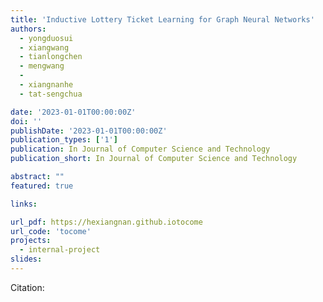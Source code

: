 ```yaml
---
title: 'Inductive Lottery Ticket Learning for Graph Neural Networks'
authors:
  - yongduosui
  - xiangwang
  - tianlongchen
  - mengwang
  - 
  - xiangnanhe
  - tat-sengchua

date: '2023-01-01T00:00:00Z'
doi: ''
publishDate: '2023-01-01T00:00:00Z'
publication_types: ['1']
publication: In Journal of Computer Science and Technology 
publication_short: In Journal of Computer Science and Technology 

abstract: ""
featured: true

links:

url_pdf: https://hexiangnan.github.iotocome
url_code: 'tocome'
projects:
  - internal-project
slides:
---
```




Citation:
